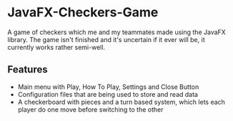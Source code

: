 # JavaFX-Checkers-Game
A game of checkers which me and my teammates made using the JavaFX library. The game isn't finished and it's uncertain if it ever will be, it currently works rather semi-well.

## Features
- Main menu with Play, How To Play, Settings and Close Button
- Configuration files that are being used to store and read data
- A checkerboard with pieces and a turn based system, which lets each player do one move before switching to the other
